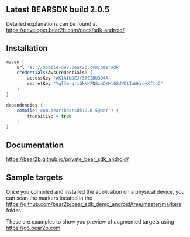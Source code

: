 ## Latest BEARSDK build 2.0.5
Detailed explanations can be found at:
https://developer.bear2b.com/docs/sdk-android/

## Installation
```groovy
maven {
    url 's3://mobile-dev.bear2b.com/bearsdk'
    credentials(AwsCredentials) {
        accessKey "AKIAIDDEJY37ZIBU3Q4A"
        secretKey "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"
    }
}

dependencies {
    compile('com.bear:bearsdk:2.0.5@aar') {
        transitive = true
    }
}
```
## Documentation
https://bear2b.github.io/private_bear_sdk_android/

## Sample targets
Once you compiled and installed the application on a physical device,
you can scan the markers located in the
https://github.com/bear2b/bear_sdk_demo_android/tree/master/markers folder.

These are examples to show you preview of augmented targets
using https://go.bear2b.com.
